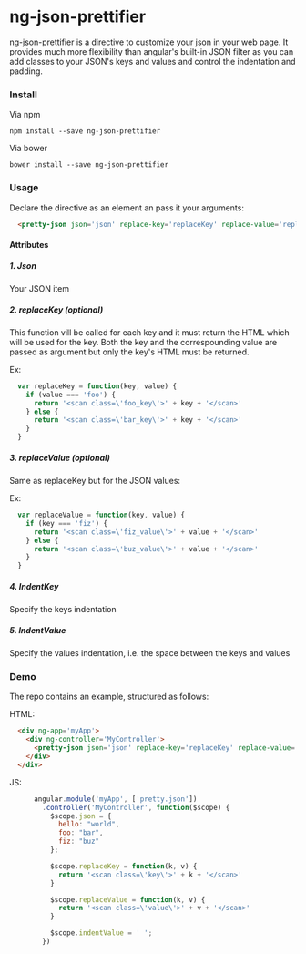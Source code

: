 # ng-json-prettifier

ng-json-prettifier is a directive to customize your json in your web page. It provides much more flexibility than angular's built-in JSON filter as you can add classes to your JSON's keys and values and control the indentation and padding.

### Install

Via npm
```
npm install --save ng-json-prettifier
```

Via bower
```
bower install --save ng-json-prettifier
```

### Usage

Declare the directive as an element an pass it your arguments:

```html
  <pretty-json json='json' replace-key='replaceKey' replace-value='replaceValue' indent-key='4' indent-value='indentValue'></pretty-json>
```

#### Attributes

##### 1. Json

Your JSON item


##### 2. replaceKey (optional)

This function vill be called for each key and it must return the HTML which will be used for the key. Both the key and the correspounding value are passed as argument but only the key's HTML must be returned.

Ex:

```javascript
  var replaceKey = function(key, value) {
    if (value === 'foo') {
      return '<scan class=\'foo_key\'>' + key + '</scan>'
    } else {
      return '<scan class=\'bar_key\'>' + key + '</scan>'
    }
  }
```


##### 3. replaceValue (optional)

Same as replaceKey but for the JSON values:

Ex:

```javascript
  var replaceValue = function(key, value) {
    if (key === 'fiz') {
      return '<scan class=\'fiz_value\'>' + value + '</scan>'
    } else {
      return '<scan class=\'buz_value\'>' + value + '</scan>'
    }
  }
```

##### 4. IndentKey

Specify the keys indentation

##### 5. IndentValue

Specify the values indentation, i.e. the space between the keys and values

### Demo

The repo contains an example, structured as follows:

HTML:
```html
  <div ng-app='myApp'>
    <div ng-controller='MyController'>
      <pretty-json json='json' replace-key='replaceKey' replace-value='replaceValue' indent-key='4' indent-value='indentValue'></pretty-json>
    </div>
  </div>
```

JS:
```javascript
      angular.module('myApp', ['pretty.json'])
        .controller('MyController', function($scope) {
          $scope.json = {
            hello: "world",
            foo: "bar",
            fiz: "buz"
          };

          $scope.replaceKey = function(k, v) {
            return '<scan class=\'key\'>' + k + '</scan>'
          }

          $scope.replaceValue = function(k, v) {
            return '<scan class=\'value\'>' + v + '</scan>'
          }

          $scope.indentValue = ' ';
        })

```
